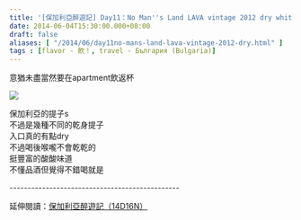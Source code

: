 ```yaml
---
title: '[保加利亞醉遊記] Day11：No Man''s Land LAVA vintage 2012 dry white wine'
date: 2014-06-04T15:30:00.000+08:00
draft: false
aliases: [ "/2014/06/day11no-mans-land-lava-vintage-2012-dry.html" ]
tags : [flavor - 飲！, travel - България (Bulgaria)]
---
```


意猶未盡當然要在apartment飲返杯  

![](/images/bulgaria11i.jpg)

保加利亞的提子s  
不過是幾種不同的乾身提子  
入口真的有點dry  
不過喝後喉嚨不會乾乾的  
挺豐富的酸酸味道  
不懂品酒但覺得不錯喝就是  
  
\-----------------------------------------------  
  
延伸閱讀：[保加利亞醉遊記（14D16N）](https://hidie.net/bulgaria14d16n/)

